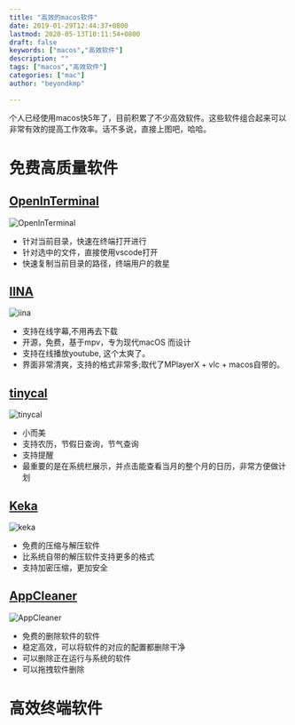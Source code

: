 ```yaml
---
title: "高效的macos软件"
date: 2019-01-29T12:44:37+0800
lastmod: 2020-05-13T10:11:54+0800
draft: false
keywords: ["macos","高效软件"]
description: ""
tags: ["macos","高效软件"]
categories: ["mac"]
author: "beyondkmp"

---
```


个人已经使用macos快5年了，目前积累了不少高效软件。这些软件组合起来可以非常有效的提高工作效率。话不多说，直接上图吧，哈哈。

<!--more-->

# 免费高质量软件

## [OpenInTerminal](https://github.com/Ji4n1ng/OpenInTerminal)

![OpenInTerminal](/imgs/softwares/OpenInTerminal.gif)

* 针对当前目录，快速在终端打开进行
* 针对选中的文件，直接使用vscode打开
* 快速复制当前目录的路径，终端用户的救星

## [IINA](https://iina.io/)

![iina](https://iina.io/images/sc-sky.png)

* 支持在线字幕,不用再去下载
* 开源，免费，基于mpv，专为现代macOS 而设计
* 支持在线播放youtube, 这个太爽了。
* 界面非常清爽，支持的格式非常多;取代了MPlayerX + vlc + macos自带的。


## [tinycal](https://apps.apple.com/cn/app/%E5%B0%8F%E5%8E%86-%E5%B0%8F%E8%80%8C%E7%BE%8E%E7%9A%84%E6%97%A5%E5%8E%86/id1031088612)

![tinycal](/imgs/softwares/tinycal.png)

* 小而美
* 支持农历，节假日查询，节气查询
* 支持提醒
* 最重要的是在系统栏展示，并点击能查看当月的整个月的日历，非常方便做计划

## [Keka](https://www.keka.io/en/)

![keka](/imgs/softwares/keka.png)

* 免费的压缩与解压软件
* 比系统自带的解压软件支持更多的格式
* 支持加密压缩，更加安全

## [AppCleaner](https://freemacsoft.net/appcleaner/)

![AppCleaner](/imgs/softwares/appcleaner.png)

* 免费的删除软件的软件
* 稳定高效，可以将软件的对应的配置都删除干净
* 可以删除正在运行与系统的软件
* 可以拖拽软件删除

# 高效终端软件
